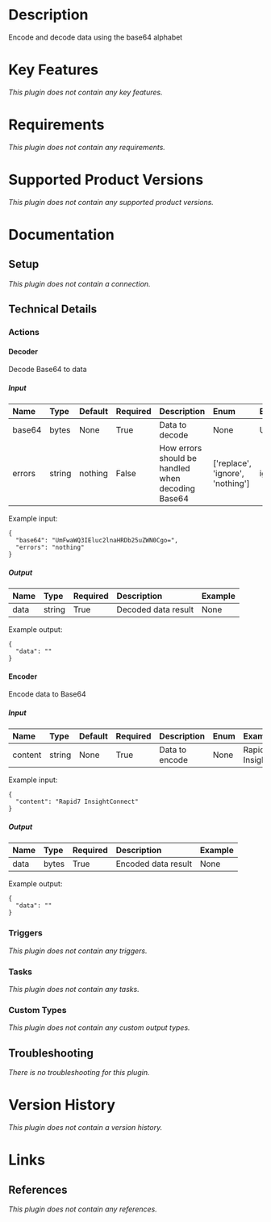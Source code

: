 # Description

Encode and decode data using the base64 alphabet

# Key Features
  
*This plugin does not contain any key features.*

# Requirements
  
*This plugin does not contain any requirements.*

# Supported Product Versions
  
*This plugin does not contain any supported product versions.*

# Documentation

## Setup
  
*This plugin does not contain a connection.*

## Technical Details

### Actions


#### Decoder
  
Decode Base64 to data

##### Input

|Name|Type|Default|Required|Description|Enum|Example|
| :--- | :--- | :--- | :--- | :--- | :--- | :--- |
|base64|bytes|None|True|Data to decode|None|UmFwaWQ3IEluc2lnaHRDb25uZWN0Cgo=|
|errors|string|nothing|False|How errors should be handled when decoding Base64|['replace', 'ignore', 'nothing']|ignore|
  
Example input:

```
{
  "base64": "UmFwaWQ3IEluc2lnaHRDb25uZWN0Cgo=",
  "errors": "nothing"
}
```

##### Output

|Name|Type|Required|Description|Example|
| :--- | :--- | :--- | :--- | :--- |
|data|string|True|Decoded data result|None|
  
Example output:

```
{
  "data": ""
}
```

#### Encoder
  
Encode data to Base64

##### Input

|Name|Type|Default|Required|Description|Enum|Example|
| :--- | :--- | :--- | :--- | :--- | :--- | :--- |
|content|string|None|True|Data to encode|None|Rapid7 InsightConnect|
  
Example input:

```
{
  "content": "Rapid7 InsightConnect"
}
```

##### Output

|Name|Type|Required|Description|Example|
| :--- | :--- | :--- | :--- | :--- |
|data|bytes|True|Encoded data result|None|
  
Example output:

```
{
  "data": ""
}
```
### Triggers
  
*This plugin does not contain any triggers.*
### Tasks
  
*This plugin does not contain any tasks.*

### Custom Types
  
*This plugin does not contain any custom output types.*

## Troubleshooting
  
*There is no troubleshooting for this plugin.*

# Version History
  
*This plugin does not contain a version history.*

# Links


## References
  
*This plugin does not contain any references.*